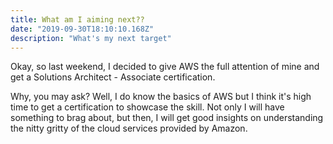 ```yaml
---
title: What am I aiming next??
date: "2019-09-30T18:10:10.168Z"
description: "What's my next target"
---
```


Okay, so last weekend, I decided to give AWS the full attention of mine and get a Solutions Architect - Associate certification.

Why, you may ask? Well, I do know the basics of AWS but I think it's high time to get a certification to showcase the skill. Not only I will have something to brag about, but then, I will get good insights on understanding the nitty gritty of the cloud services provided by Amazon.
